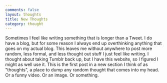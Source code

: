 ```yaml
---
comments: false
layout: thoughts
title: New Thoughts
category: thought
---
```


Sometimes I feel like writing something that is longer than a Tweet. I do have a blog, but for some reason I always end up overthinking anything that goes on my actual blog. This leaves me without anywhere to post more random, less formal, and less thought out stuff I just feel like writing. I thought about taking Tumblr back up, but I have this website, so I figured I might as well use it. This is the first post in a new section I think of as "thoughts", a place to dump any random thought that comes into my head. Or a funny video. Or an image. Or something.
